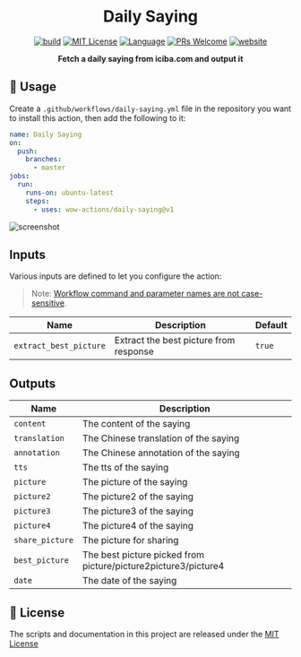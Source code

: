 <h1 align="center">Daily Saying</h1>

<p align="center">
  <a href="https://github.com/wow-actions/daily-saying/actions/workflows/release.yml"><img alt="build" src="https://img.shields.io/github/actions/workflow/status/wow-actions/daily-saying/release.yml?branch=master&logo=github&style=flat-square" ></a>
  <a href="/wow-actions/daily-saying/blob/master/LICENSE"><img alt="MIT License" src="https://img.shields.io/github/license/wow-actions/daily-saying?style=flat-square"></a>
  <a href="https://www.typescriptlang.org" rel="nofollow"><img alt="Language" src="https://img.shields.io/badge/language-TypeScript-blue.svg?style=flat-square"></a>
  <a href="https://github.com/wow-actions/daily-saying/pulls"><img alt="PRs Welcome" src="https://img.shields.io/badge/PRs-Welcome-brightgreen.svg?style=flat-square" ></a>
  <a href="https://github.com/marketplace/actions/daily-saying" rel="nofollow"><img alt="website" src="https://img.shields.io/static/v1?label=&labelColor=505050&message=marketplace&color=0076D6&style=flat-square&logo=google-chrome&logoColor=0076D6" ></a>
</p>

<p align="center">
  <strong>Fetch a daily saying from iciba.com and output it</strong>
</p>

## 🚀 Usage

Create a `.github/workflows/daily-saying.yml` file in the repository you want to install this action, then add the following to it:

```yml
name: Daily Saying
on:
  push:
    branches:
      - master
jobs:
  run:
    runs-on: ubuntu-latest
    steps:
      - uses: wow-actions/daily-saying@v1
```

![screenshot](./screenshot.jpg)

## Inputs

Various inputs are defined to let you configure the action:

> Note: [Workflow command and parameter names are not case-sensitive](https://docs.github.com/en/free-pro-team@latest/actions/reference/workflow-commands-for-github-actions#about-workflow-commands).

| Name                   | Description                            | Default |
| ---------------------- | -------------------------------------- | ------- |
| `extract_best_picture` | Extract the best picture from response | `true`  |

## Outputs

| Name | Description |
| --- | --- |
| `content` | The content of the saying |
| `translation` | The Chinese translation of the saying |
| `annotation` | The Chinese annotation of the saying |
| `tts` | The tts of the saying |
| `picture` | The picture of the saying |
| `picture2` | The picture2 of the saying |
| `picture3` | The picture3 of the saying |
| `picture4` | The picture4 of the saying |
| `share_picture` | The picture for sharing |
| `best_picture` | The best picture picked from picture/picture2picture3/picture4 |
| `date` | The date of the saying |

## 🔖 License

The scripts and documentation in this project are released under the [MIT License](LICENSE)
